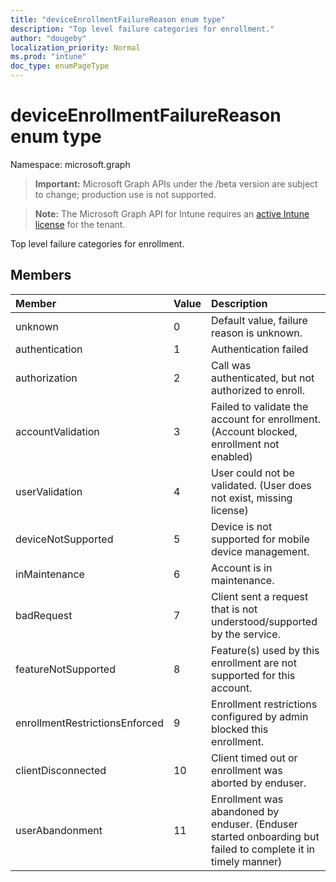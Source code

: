 ```yaml
---
title: "deviceEnrollmentFailureReason enum type"
description: "Top level failure categories for enrollment."
author: "dougeby"
localization_priority: Normal
ms.prod: "intune"
doc_type: enumPageType
---
```


# deviceEnrollmentFailureReason enum type

Namespace: microsoft.graph

> **Important:** Microsoft Graph APIs under the /beta version are subject to change; production use is not supported.

> **Note:** The Microsoft Graph API for Intune requires an [active Intune license](https://go.microsoft.com/fwlink/?linkid=839381) for the tenant.

Top level failure categories for enrollment.

## Members
|Member|Value|Description|
|:---|:---|:---|
|unknown|0|Default value, failure reason is unknown.|
|authentication|1|Authentication failed|
|authorization|2|Call was authenticated, but not authorized to enroll.|
|accountValidation|3|Failed to validate the account for enrollment. (Account blocked, enrollment not enabled)|
|userValidation|4|User could not be validated. (User does not exist, missing license)|
|deviceNotSupported|5|Device is not supported for mobile device management.|
|inMaintenance|6|Account is in maintenance.|
|badRequest|7|Client sent a request that is not understood/supported by the service.|
|featureNotSupported|8|Feature(s) used by this enrollment are not supported for this account.|
|enrollmentRestrictionsEnforced|9|Enrollment restrictions configured by admin blocked this enrollment.|
|clientDisconnected|10|Client timed out or enrollment was aborted by enduser.|
|userAbandonment|11|Enrollment was abandoned by enduser. (Enduser started onboarding but failed to complete it in timely manner)|






